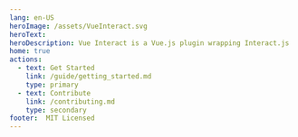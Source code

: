 ```yaml
---
lang: en-US
heroImage: /assets/VueInteract.svg
heroText:
heroDescription: Vue Interact is a Vue.js plugin wrapping Interact.js
home: true
actions:
  - text: Get Started
    link: /guide/getting_started.md
    type: primary
  - text: Contribute
    link: /contributing.md
    type: secondary
footer:  MIT Licensed
---
```

